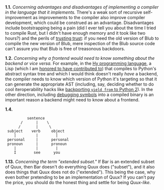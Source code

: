 **1.1.** *Concerning advantages and disadvantages of implementing a compiler
in the language that it implements.* There's a weak sort of recursive
self-improvement as improvements to the compiler also improve compiler
development, which could be construed as an advantage. Disadvantages
include bootstrapping being a pain (did I ever tell you about the time
I tried to compile Rust, but I didn't have enough memory and it took
like two hours?) and the perils of [trusting
trust](https://www.ece.cmu.edu/~ganger/712.fall02/papers/p761-thompson.pdf):
if you need the old version of Blub to compile the new version of
Blub, mere inspection of the Blub source code can't assure you that
Blub is free of treasonous backdoors.

**1.2.** *Concerning why a frontend would need to know something about
the backend or *vice versa*.* For example, in the [Hy programming
language](http://docs.hylang.org/en/latest/), a Lisp (which I am
[honored to have contributed
to](https://github.com/hylang/hy/commits?author=zackmdavis)) that
compiles to Python's abstract syntax tree and which I would think
doesn't really *have* a backend, the compiler needs to know which
version of Python it's targeting so that it can generate the
appropriate AST (including, say, deciding whether to do cool
iteroperability hacks like [backporting `yield from` to Python
2](http://dustycloud.org/blog/how-hy-backported-yield-from-to-python2/)). In
the other direction, including [debugging
symbols](http://en.wikipedia.org/wiki/Debug_symbol) into a compiled
binary is an important reason a backend might need to know about a
frontend.

**1.4.**
```
          sentence
       /      |    \ 
      /       |     \
 subject    verb     object
    |         |        |
 personal     |      personal
 pronoun      |      pronoun
    |         |        |
    I        see      you
```


**1.13.** *Concerning the term "extended subset."* If Bar is an
extended subset of Quux, then Bar doesn't do everything Quux does
("subset"), and it also does things that Quux does not do
("extended"). This being the case, why even bother pretending to be an
implementation of Quux?  If you can't pay the price, you should do the
honest thing and settle for being *Quux-like*.

